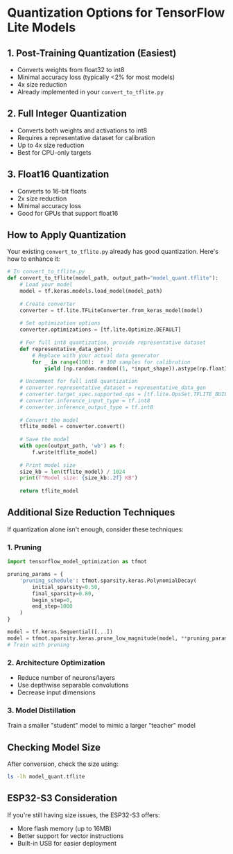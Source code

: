 # Quantization Options for TensorFlow Lite Models

## 1. Post-Training Quantization (Easiest)
- Converts weights from float32 to int8
- Minimal accuracy loss (typically <2% for most models)
- 4x size reduction
- Already implemented in your `convert_to_tflite.py`

## 2. Full Integer Quantization
- Converts both weights and activations to int8
- Requires a representative dataset for calibration
- Up to 4x size reduction
- Best for CPU-only targets

## 3. Float16 Quantization
- Converts to 16-bit floats
- 2x size reduction
- Minimal accuracy loss
- Good for GPUs that support float16

## How to Apply Quantization

Your existing `convert_to_tflite.py` already has good quantization. Here's how to enhance it:

```python
# In convert_to_tflite.py
def convert_to_tflite(model_path, output_path="model_quant.tflite"):
    # Load your model
    model = tf.keras.models.load_model(model_path)
    
    # Create converter
    converter = tf.lite.TFLiteConverter.from_keras_model(model)
    
    # Set optimization options
    converter.optimizations = [tf.lite.Optimize.DEFAULT]
    
    # For full int8 quantization, provide representative dataset
    def representative_data_gen():
        # Replace with your actual data generator
        for _ in range(100):  # 100 samples for calibration
            yield [np.random.random((1, *input_shape)).astype(np.float32)]
    
    # Uncomment for full int8 quantization
    # converter.representative_dataset = representative_data_gen
    # converter.target_spec.supported_ops = [tf.lite.OpsSet.TFLITE_BUILTINS_INT8]
    # converter.inference_input_type = tf.int8
    # converter.inference_output_type = tf.int8
    
    # Convert the model
    tflite_model = converter.convert()
    
    # Save the model
    with open(output_path, 'wb') as f:
        f.write(tflite_model)
    
    # Print model size
    size_kb = len(tflite_model) / 1024
    print(f"Model size: {size_kb:.2f} KB")
    
    return tflite_model
```

## Additional Size Reduction Techniques

If quantization alone isn't enough, consider these techniques:

### 1. Pruning

```python
import tensorflow_model_optimization as tfmot

pruning_params = {
    'pruning_schedule': tfmot.sparsity.keras.PolynomialDecay(
        initial_sparsity=0.50,
        final_sparsity=0.80,
        begin_step=0,
        end_step=1000
    )
}

model = tf.keras.Sequential([...])
model = tfmot.sparsity.keras.prune_low_magnitude(model, **pruning_params)
# Train with pruning
```

### 2. Architecture Optimization
- Reduce number of neurons/layers
- Use depthwise separable convolutions
- Decrease input dimensions

### 3. Model Distillation
Train a smaller "student" model to mimic a larger "teacher" model

## Checking Model Size

After conversion, check the size using:

```bash
ls -lh model_quant.tflite
```

## ESP32-S3 Consideration

If you're still having size issues, the ESP32-S3 offers:
- More flash memory (up to 16MB)
- Better support for vector instructions
- Built-in USB for easier deployment